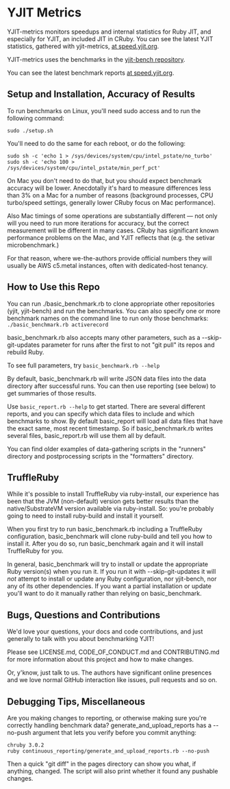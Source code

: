 # YJIT Metrics

YJIT-metrics monitors speedups and internal statistics for Ruby JIT,
and especially for YJIT, an included JIT in CRuby. You can see
the latest YJIT statistics, gathered with yjit-metrics,
[at speed.yjit.org](https://speed.yjit.org).

YJIT-metrics uses the benchmarks in the
[yjit-bench repository](https://github.com/Shopify/yjit-bench).

You can see the latest benchmark reports
[at speed.yjit.org](https://speed.yjit.org).

## Setup and Installation, Accuracy of Results

To run benchmarks on Linux, you'll need sudo access and to run the following command:

    sudo ./setup.sh

You'll need to do the same for each reboot, or do the following:

    sudo sh -c 'echo 1 > /sys/devices/system/cpu/intel_pstate/no_turbo'
    sudo sh -c 'echo 100 > /sys/devices/system/cpu/intel_pstate/min_perf_pct'

On Mac you don't need to do that, but you should expect benchmark accuracy will be lower. Anecdotally it's hard to measure differences less than 3% on a Mac for a number of reasons (background processes, CPU turbo/speed settings, generally lower CRuby focus on Mac performance).

Also Mac timings of some operations are substantially different &mdash; not only will you need to run more iterations for accuracy, but the correct measurement will be different in many cases. CRuby has significant known performance problems on the Mac, and YJIT reflects that (e.g. the setivar microbenchmark.)

For that reason, where we-the-authors provide official numbers they will usually be AWS c5.metal instances, often with dedicated-host tenancy.

## How to Use this Repo

You can run ./basic_benchmark.rb to clone appropriate other repositories (yjit, yjit-bench) and run the benchmarks. You can also specify one or more benchmark names on the command line to run only those benchmarks: `./basic_benchmark.rb activerecord`

basic_benchmark.rb also accepts many other parameters, such as a --skip-git-updates parameter for runs after the first to not "git pull" its repos and rebuild Ruby.

To see full parameters, try `basic_benchmark.rb --help`

By default, basic_benchmark.rb will write JSON data files into the data directory after successful runs. You can then use reporting (see below) to get summaries of those results.

Use `basic_report.rb --help` to get started. There are several different reports, and you can specify which data files to include and which benchmarks to show. By default basic_report will load all data files that have the exact same, most recent timestamp. So if basic_benchmark.rb writes several files, basic_report.rb will use them all by default.

You can find older examples of data-gathering scripts in the "runners" directory and postprocessing scripts in the "formatters" directory.

## TruffleRuby

While it's possible to install TruffleRuby via ruby-install, our experience has been that the JVM (non-default) version gets better results than the native/SubstrateVM version available via ruby-install. So: you're probably going to need to install ruby-build and install it yourself.

When you first try to run basic_benchmark.rb including a TruffleRuby configuration, basic_benchmark will clone ruby-build and tell you how to install it. After you do so, run basic_benchmark again and it will install TruffleRuby for you.

In general, basic_benchmark will try to install or update the appropriate Ruby version(s) when you run it. If you run it with --skip-git-updates it will *not* attempt to install or update any Ruby configuration, nor yjit-bench, nor any of its other dependencies. If you want a partial installation or update you'll want to do it manually rather than relying on basic_benchmark.

## Bugs, Questions and Contributions

We'd love your questions, your docs and code contributions, and just generally to talk with you about benchmarking YJIT!

Please see LICENSE.md, CODE_OF_CONDUCT.md and CONTRIBUTING.md for more information about this project and how to make changes.

Or, y'know, just talk to us. The authors have significant online presences and we love normal GitHub interaction like issues, pull requests and so on.

## Debugging Tips, Miscellaneous

Are you making changes to reporting, or otherwise making sure you're correctly handling benchmark data? generate_and_upload_reports has a --no-push argument that lets you verify before you commit anything:

    chruby 3.0.2
    ruby continuous_reporting/generate_and_upload_reports.rb --no-push

Then a quick "git diff" in the pages directory can show you what, if anything, changed. The script will also print whether it found any pushable changes.
